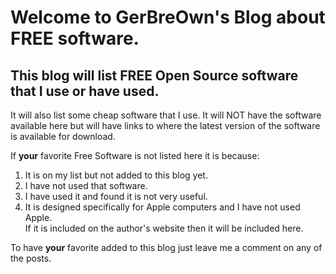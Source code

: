 # Welcome to GerBreOwn's Blog about FREE software.

## This blog will list FREE Open Source software that I use or have used.  
It will also list some cheap software that I use.  It will NOT have the software available here but will have links to where the latest version of the software is available for download. 

If **your** favorite Free Software is not listed here it is because:

1.  It is on my list but not added to this blog yet. 
2.  I have not used that software. 
3.  I have used it and found it is not very useful. 
4.  It is designed specifically for Apple computers and I have not used Apple.  
If it is included on the author's website then it will be included here. 

To have **your** favorite added to this blog just leave me a comment on any of the posts. 
